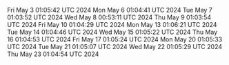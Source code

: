 Fri May  3 01:05:42 UTC 2024
Mon May  6 01:04:41 UTC 2024
Tue May  7 01:03:52 UTC 2024
Wed May  8 00:53:11 UTC 2024
Thu May  9 01:03:54 UTC 2024
Fri May 10 01:04:29 UTC 2024
Mon May 13 01:06:21 UTC 2024
Tue May 14 01:04:46 UTC 2024
Wed May 15 01:05:22 UTC 2024
Thu May 16 01:04:53 UTC 2024
Fri May 17 01:05:24 UTC 2024
Mon May 20 01:05:33 UTC 2024
Tue May 21 01:05:07 UTC 2024
Wed May 22 01:05:29 UTC 2024
Thu May 23 01:04:54 UTC 2024

